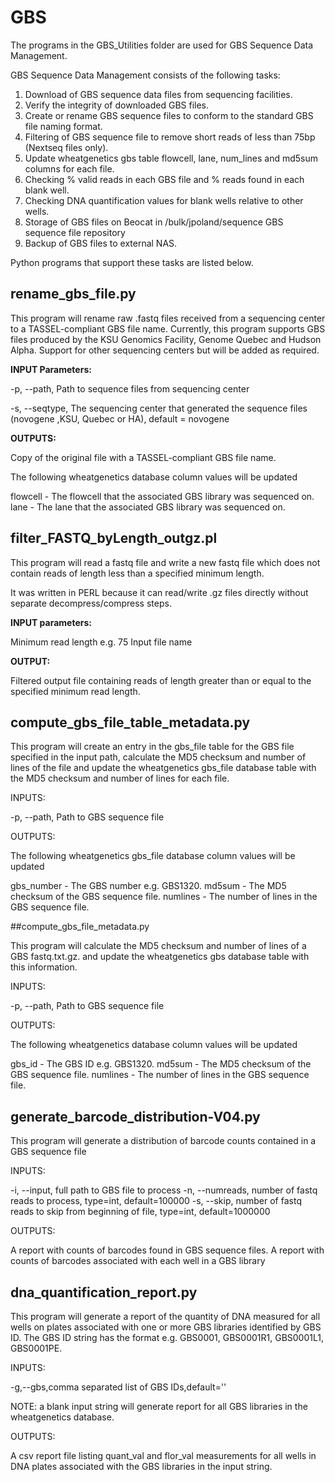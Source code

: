 GBS
===
The programs in the GBS_Utilities folder are used for GBS Sequence Data Management.

GBS Sequence Data Management consists of the following tasks:

1. Download of GBS sequence data files from sequencing facilities.
2. Verify the integrity of downloaded GBS files.
3. Create or rename GBS sequence files to conform to the standard GBS file naming format.
4. Filtering of GBS sequence file to remove short reads of less than 75bp (Nextseq files only).
5. Update wheatgenetics gbs table flowcell, lane, num_lines and md5sum columns for each file.
6. Checking % valid reads in each GBS file and % reads found in each blank well.
7. Checking DNA quantification values for blank wells relative to other wells.
8. Storage of GBS files on Beocat in /bulk/jpoland/sequence GBS sequence file repository
9. Backup of GBS files to external NAS.

Python programs that support these tasks are listed below.

## rename_gbs_file.py

This program will rename raw .fastq files received from a sequencing center to a TASSEL-compliant GBS file name.
Currently, this program supports GBS files produced by the KSU Genomics Facility, Genome Quebec and Hudson Alpha.
Support for other sequencing centers but will be added as required.

 **INPUT Parameters:**
 
-p, --path, Path to sequence files from sequencing center
 
-s, --seqtype, The sequencing center that generated the sequence files (novogene ,KSU, Quebec or HA), default = novogene

 **OUTPUTS:**

Copy of the original file with a TASSEL-compliant GBS file name.
 
The following wheatgenetics database column values will be updated

flowcell - The flowcell that the associated GBS library was sequenced on.
lane - The lane that the associated GBS library was sequenced on.


## filter_FASTQ_byLength_outgz.pl


This program will read a fastq file and write a new fastq file which does not contain reads of length less than 
a specified minimum length.

It was written in PERL because it can read/write .gz files directly without separate decompress/compress steps.

**INPUT parameters:**

Minimum read length e.g. 75
Input file name 

 **OUTPUT:**
 
Filtered output file containing reads of length greater than or equal to the specified minimum read length.

## compute_gbs_file_table_metadata.py

This program will create an entry in the gbs_file table for the GBS file specified in the input path,
calculate the MD5 checksum and number of lines of the file and update the wheatgenetics gbs_file database table
with the MD5 checksum and number of lines for each file.

INPUTS:

 -p, --path, Path to GBS sequence file

OUTPUTS:

The following wheatgenetics gbs_file database column values will be updated

gbs_number - The GBS number e.g. GBS1320.
md5sum - The MD5 checksum of the GBS sequence file.
numlines - The number of lines in the GBS sequence file.



##compute_gbs_file_metadata.py

This program will calculate the MD5 checksum and number of lines of a GBS fastq.txt.gz. and update the wheatgenetics
gbs database table with this information.

INPUTS:

-p, --path, Path to GBS sequence file

OUTPUTS:

The following wheatgenetics database column values will be updated

gbs_id - The GBS ID e.g. GBS1320.
md5sum - The MD5 checksum of the GBS sequence file.
numlines - The number of lines in the GBS sequence file.

## generate_barcode_distribution-V04.py

This program will generate a distribution of barcode counts contained in a GBS sequence file

INPUTS:   

-i, --input, full path to GBS file to process
-n, --numreads, number of fastq reads to process, type=int, default=100000
-s, --skip, number of fastq reads to skip from beginning of file, type=int, default=1000000

OUTPUTS:  
  
A report with counts of barcodes found in GBS sequence files.
A report with counts of barcodes associated with each well in a GBS library

## dna_quantification_report.py

This program will generate a report of the quantity of DNA measured for all wells on plates associated with one or more GBS libraries identified by GBS ID. The GBS ID string has the format e.g. GBS0001, GBS0001R1, GBS0001L1, GBS0001PE.

INPUTS:   

-g,--gbs,comma separated list of GBS IDs,default=''

NOTE: a blank input string will generate report for all GBS libraries in the wheatgenetics database.

OUTPUTS:  

A csv report file listing quant_val and flor_val measurements for all wells in DNA plates associated with the GBS libraries in the input string.

